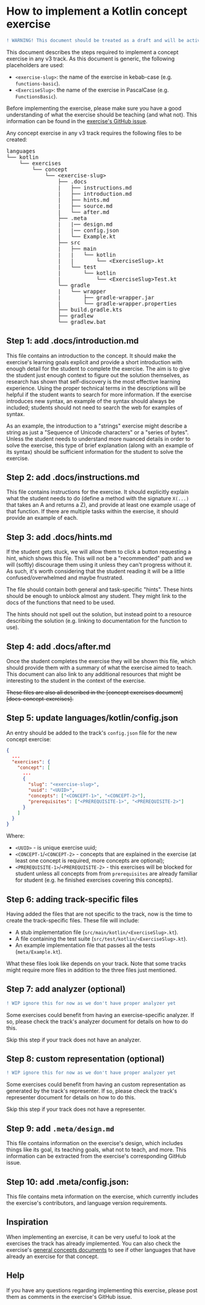 # How to implement a Kotlin concept exercise

```diff
! WARNING! This document should be treated as a draft and will be actively changing. Sections that marked as WIP requires attention/rework from contributors.
```

This document describes the steps required to implement a concept exercise in any v3 track. As this document is generic, the following placeholders are used:

- `<exercise-slug>`: the name of the exercise in kebab-case (e.g. `functions-basic`).
- `<ExerciseSlug>`: the name of the exercise in PascalCase (e.g. `FunctionsBasic`).

Before implementing the exercise, please make sure you have a good understanding of what the exercise should be teaching (and what not). This information can be found in the [exercise's GitHub issue](https://github.com/exercism/v3/issues?q=is%3Aissue+is%3Aopen+sort%3Aupdated-desc+label%3Atrack%2Fkotlin+Implement+new+concept+exercise+in%3Atitle).

Any concept exercise in any v3 track requires the following files to be created:

<pre>
languages
└── kotlin
    └── exercises
        └── concept
            └── &lt;exercise-slug>
                ├── .docs
                |   ├── instructions.md
                |   ├── introduction.md
                |   ├── hints.md
                |   ├── source.md
                |   └── after.md
                ├── .meta
                |   |── design.md
                |   |── config.json
                |   └── Example.kt
                ├── src
                |   ├── main
                |   | 	└── kotlin
                |   | 		└── &lt;ExerciseSlug>.kt
                |   └── test
                |    	└── kotlin
                |    		└── &lt;ExerciseSlug>Test.kt
                └── gradle
                |	└── wrapper
                | 		├── gradle-wrapper.jar
                |		└── gradle-wrapper.properties
                ├── build.gradle.kts
                ├── gradlew
                └── gradlew.bat
</pre>

## Step 1: add .docs/introduction.md

This file contains an introduction to the concept. It should make the exercise's learning goals explicit and provide a short introduction with enough detail for the student to complete the exercise. The aim is to give the student just enough context to figure out the solution themselves, as research has shown that self-discovery is the most effective learning experience. Using the proper technical terms in the descriptions will be helpful if the student wants to search for more information. If the exercise introduces new syntax, an example of the syntax should always be included; students should not need to search the web for examples of syntax.

As an example, the introduction to a "strings" exercise might describe a string as just a "Sequence of Unicode characters" or a "series of bytes". Unless the student needs to understand more nuanced details in order to solve the exercise, this type of brief explanation (along with an example of its syntax) should be sufficient information for the student to solve the exercise.

## Step 2: add .docs/instructions.md

This file contains instructions for the exercise. It should explicitly explain what the student needs to do (define a method with the signature `X(...)` that takes an A and returns a Z), and provide at least one example usage of that function. If there are multiple tasks within the exercise, it should provide an example of each.

## Step 3: add .docs/hints.md

If the student gets stuck, we will allow them to click a button requesting a hint, which shows this file. This will not be a "recommended" path and we will (softly) discourage them using it unless they can't progress without it. As such, it's worth considering that the student reading it will be a little confused/overwhelmed and maybe frustrated.

The file should contain both general and task-specific "hints". These hints should be enough to unblock almost any student. They might link to the docs of the functions that need to be used.

The hints should not spell out the solution, but instead point to a resource describing the solution (e.g. linking to documentation for the function to use).

## Step 4: add .docs/after.md

Once the student completes the exercise they will be shown this file, which should provide them with a summary of what the exercise aimed to teach. This document can also link to any additional resources that might be interesting to the student in the context of the exercise.

~~These files are also all described in the [concept exercises document][docs-concept-exercises].~~

## Step 5: update languages/kotlin/config.json

An entry should be added to the track's `config.json` file for the new concept exercise:

```json
{
  ...
  "exercises": {
    "concept": [
      ...
      {
        "slug": "<exercise-slug>",
        "uuid": "<UUID>",
        "concepts": ["<CONCEPT-1>", "<CONCEPT-2>"],
        "prerequisites": ["<PREREQUISITE-1>", "<PREREQUISITE-2>"]
      }
    ]
  }
}
```

Where:

- `<UUID>` - is unique exercise uuid;
- `<CONCEPT-1`/`<CONCEPT-2>` - concepts that are explained in the exercise (at least one concept is required, more concepts are optional);
- `<PREREQUISITE-1>`/`<PREREQUISITE-2>` - this exercises will be blocked for student unless all concepts from from `prerequisites` are already familiar for student (e.g. he finished exercises covering this concepts).

## Step 6: adding track-specific files

Having added the files that are not specific to the track, now is the time to create the track-specific files. These file will include:

- A stub implementation file (`src/main/kotlin/<ExerciseSlug>.kt`).
- A file containing the test suite (`src/test/kotlin/<ExerciseSlug>.kt`).
- An example implementation file that passes all the tests (`meta/Example.kt`).

What these files look like depends on your track. Note that some tracks might require more files in addition to the three files just mentioned.

## Step 7: add analyzer (optional)

```diff
! WIP ignore this for now as we don't have proper analyzer yet
```

Some exercises could benefit from having an exercise-specific analyzer. If so, please check the track's analyzer document for details on how to do this.

Skip this step if your track does not have an analyzer.

## Step 8: custom representation (optional)

```diff
! WIP ignore this for now as we don't have proper analyzer yet
```

Some exercises could benefit from having an custom representation as generated by the track's representer. If so, please check the track's representer document for details on how to do this.

Skip this step if your track does not have a representer.

## Step 9: add `.meta/design.md`

This file contains information on the exercise's design, which includes things like its goal, its teaching goals, what not to teach, and more. This information can be extracted from the exercise's corresponding GitHub issue.

## Step 10: add .meta/config.json:

This file contains meta information on the exercise, which currently includes the exercise's contributors, and language version requirements.

## Inspiration

When implementing an exercise, it can be very useful to look at the exercises the track has already implemented. You can also check the exercise's [general concepts documents][reference] to see if other languages that have already an exercise for that concept.

## Help

If you have any questions regarding implementing this exercise, please post them as comments in the exercise's GitHub issue.

[reference]: ../reference/README.md
